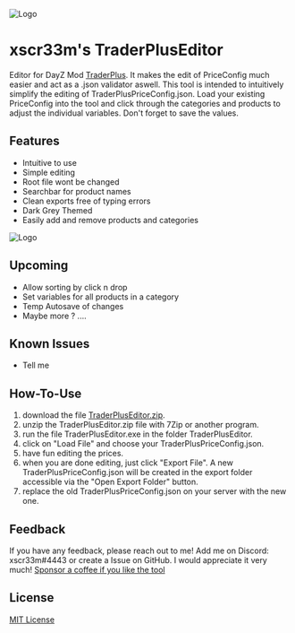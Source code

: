 ![Logo](https://i.imgur.com/HL4128el.png)


# xscr33m's TraderPlusEditor
Editor for DayZ Mod [TraderPlus](https://steamcommunity.com/sharedfiles/filedetails/?id=2458896948). 
It makes the edit of PriceConfig much easier and act as a .json validator aswell.
This tool is intended to intuitively simplify the editing of TraderPlusPriceConfig.json. 
Load your existing PriceConfig into the tool and click through the categories and products to adjust the individual variables. 
Don't forget to save the values.


## Features

- Intuitive to use
- Simple editing
- Root file wont be changed
- Searchbar for product names
- Clean exports free of typing errors
- Dark Grey Themed
- Easily add and remove products and categories

![Logo](https://i.imgur.com/5PJYqOI.png)

## Upcoming

- Allow sorting by click n drop
- Set variables for all products in a category
- Temp Autosave of changes
- Maybe more ? ....


## Known Issues

- Tell me


## How-To-Use

   1. download the file [TraderPlusEditor.zip](https://github.com/xscr33m/TraderPlusEditor/releases/download/v1.0/xscr33m.s.TraderPlusEditor.zip). 
   2. unzip the TraderPlusEditor.zip file with 7Zip or another program.
   3. run the file TraderPlusEditor.exe in the folder TraderPlusEditor.
   4. click on "Load File" and choose your TraderPlusPriceConfig.json.
   5. have fun editing the prices.
   6. when you are done editing, just click "Export File". A new TraderPlusPriceConfig.json will be created in the export folder accessible via the "Open Export Folder" button.
   7. replace the old TraderPlusPriceConfig.json on your server with the new one.
    
    
## Feedback

If you have any feedback, please reach out to me!
Add me on Discord: xscr33m#4443 or create a Issue on GitHub.
I would appreciate it very much! 
[Sponsor a coffee if you like the tool](https://www.paypal.com/paypalme/dheil53)


## License

[MIT License](https://spdx.org/licenses/)

